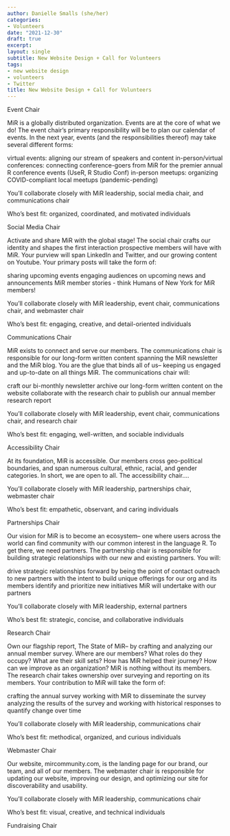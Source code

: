 ```yaml
---
author: Danielle Smalls (she/her)
categories:
- Volunteers
date: "2021-12-30"
draft: true
excerpt:
layout: single
subtitle: New Website Design + Call for Volunteers
tags:
- new website design
- volunteers
- Twitter
title: New Website Design + Call for Volunteers
---
```


Event Chair 

MiR is a globally distributed organization. Events are at the core of what we do! The event chair’s primary responsibility will be to plan our calendar of events. In the next year, events (and the responsibilities thereof) may take several different forms:

virtual events: aligning our stream of speakers and content
in-person/virtual conferences: connecting conference-goers from MiR for the premier annual R conference events (UseR, R Studio Conf)
in-person meetups: organizing COVID-compliant local meetups (pandemic-pending)

You’ll collaborate closely with MiR leadership, social media chair, and communications chair 

Who’s best fit:  organized, coordinated, and motivated individuals



Social Media Chair 

Activate and share MiR with the global stage! The social chair crafts our identity and shapes the first interaction prospective members will have with MiR. Your purview will span LinkedIn and Twitter, and our growing content on Youtube. Your primary posts will take the form of: 

sharing upcoming events
engaging audiences on upcoming news and announcements
MiR member stories - think Humans of New York for MiR members!

You’ll collaborate closely with MiR leadership, event chair, communications chair, and webmaster chair

Who’s best fit:  engaging, creative, and detail-oriented individuals






Communications Chair 

MiR exists to connect and serve our members. The communications chair is responsible for our long-form written content spanning the MiR newsletter and the MiR blog. You are the glue that binds all of us– keeping us engaged and up-to-date on all things MiR. The communications chair will:

craft our bi-monthly newsletter 
archive our long-form written content on the website
collaborate with the research chair to publish our annual member research report

You’ll collaborate closely with MiR leadership, event chair, communications chair, and research chair

Who’s best fit: engaging, well-written, and sociable individuals




Accessibility Chair

At its foundation, MiR is accessible. Our members cross geo-political boundaries, and span numerous cultural, ethnic, racial, and gender  categories. In short, we are open to all. The accessibility chair….


You’ll collaborate closely with MiR leadership, partnerships chair, webmaster chair

Who’s best fit: empathetic, observant, and caring individuals





Partnerships Chair

Our vision for MiR is to become an ecosystem– one where users across the world can find community with our common interest in the language R. To get there, we need partners. The partnership chair is responsible for building strategic relationships with our new and existing partners. You will: 

drive strategic relationships forward by being the point of contact
outreach to new partners with the intent to build unique offerings for our org and its members
identify and prioritize new initiatives MiR will undertake with our partners 

You’ll collaborate closely with MiR leadership, external partners

Who’s best fit: strategic, concise, and collaborative individuals







Research Chair

Own our flagship report, The State of MiR– by crafting and analyzing our annual member survey. Where are our members? What roles do they occupy? What are their skill sets? How has MiR helped their journey? How can we improve as an organization? MiR is nothing without its members. The research chair takes ownership over surveying and reporting on its members. Your contribution to MiR will take the form of: 

crafting the annual survey 
working with MiR to disseminate the survey
analyzing the results of the survey and working with historical responses to quantify change over time

You’ll collaborate closely with MiR leadership, communications chair

Who’s best fit: methodical, organized, and curious individuals




Webmaster Chair

Our website, mircommunity.com, is the landing page for our brand, our team, and all of our members. The webmaster chair is responsible for updating our website, improving our design, and optimizing our site for discoverability and usability. 

You’ll collaborate closely with MiR leadership, communications chair

Who’s best fit: visual, creative, and technical individuals



Fundraising Chair 


